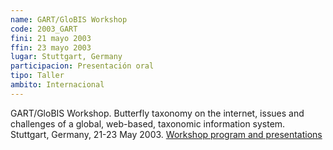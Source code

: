 ```yaml
---
name: GART/GloBIS Workshop
code: 2003_GART
fini: 21 mayo 2003
ffin: 23 mayo 2003
lugar: Stuttgart, Germany
participacion: Presentación oral
tipo: Taller
ambito: Internacional
---
```


GART/GloBIS Workshop. Butterfly taxonomy on the internet, issues and challenges of a global, web-based, taxonomic information system. Stuttgart, Germany, 21-23 May 2003.  [Workshop program and presentations](http://www.insects-online.de/gartfron.htm)

